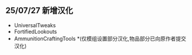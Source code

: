 ## 25/07/27 新增汉化
* UniversalTweaks
* FortifiedLookouts
* AmmunitionCraftingTools *(仅模组设置部分汉化,物品部分已向原作者提交汉化)

